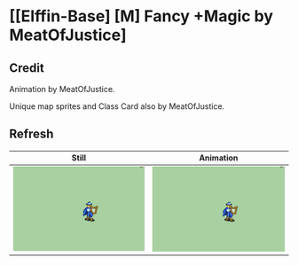 # [\[Elffin-Base\] \[M\] Fancy +Magic by MeatOfJustice]

## Credit

Animation by MeatOfJustice.

Unique map sprites and Class Card also by MeatOfJustice.
	
## Refresh

| Still | Animation |
| :---: | :-------: |
| ![Refresh still](./Refresh_000.png) | ![Refresh animation](./Refresh.gif) |
